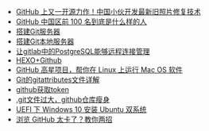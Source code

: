 - <A HREF="https://mp.weixin.qq.com/s/vxF14s6Brg-WEVghYnzhBA"  >GitHub 上又一开源力作！中国小伙开发最新旧照片修复技术</A>
- <A HREF="http://mt.sohu.com/20160407/n443539407.shtml"  >GitHub 中国区前 100 名到底是什么样的人</A>
- <A HREF="http://www.liaoxuefeng.com/wiki/0013739516305929606dd18361248578c67b8067c8c017b000/00137583770360579bc4b458f044ce7afed3df579123eca000"  >搭建Git服务器</A>
- <A HREF="http://www.cnblogs.com/trying/archive/2012/06/28/2863758.html"  >搭建Git本地服务器 </A>
- <A HREF="http://blog.csdn.net/xyzchenxiaolin/article/details/51851469"  >让gitlab中的PostgreSQL能够远程连接管理 </A>
- <A HREF="http://www.jianshu.com/p/465830080ea9"  >HEXO+Github </A>
- <A HREF="https://mp.weixin.qq.com/s/usWz-XT0q2ciKfs5nxyhUQ"  >GitHub 高星项目，帮你在 Linux 上运行 Mac OS 软件</A>
- <A HREF="https://blog.csdn.net/taiyangdao/article/details/78484623"  >Git的gitattributes文件详解</A>
- <A HREF="https://blog.csdn.net/u014175572/article/details/55510825"  >github获取token</A>
- <A HREF="https://blog.csdn.net/luchengtao11/article/details/82531044"  >.git文件过大，github仓库瘦身</A>
- <A HREF="https://blog.csdn.net/github_37603222/article/details/70833565"  >UEFI 下 Windows 10 安装 Ubuntu 双系统</A>
- <A HREF="https://mp.weixin.qq.com/s/j2x03IrJKKphnOrYt0i_ew"  >浏览 GitHub 太卡了？教你两招</A>


